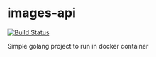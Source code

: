 # images-api

[![Build Status](http://ec2-63-33-63-206.eu-west-1.compute.amazonaws.com/buildStatus/icon?job=images-api-pipeline)](http://ec2-63-33-63-206.eu-west-1.compute.amazonaws.com/buildStatus/icon?job=images-api-pipeline)

Simple golang project to run in docker container
